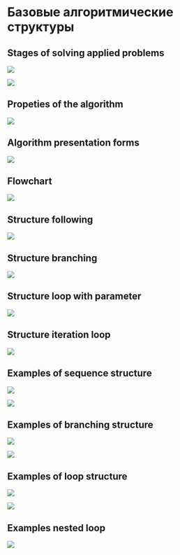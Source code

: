 # Базовые алгоритмические структуры

## Stages of solving applied problems 

![](_src/1.jpg)

![](_src/2.jpg)

## Propeties of the algorithm

![](_src/3.jpg)

## Algorithm presentation forms

![](_src/4.jpg)

## Flowchart

![](_src/5.jpg)

## Structure following

![](_src/6.jpg)

## Structure branching

![](_src/7.jpg)

## Structure loop with parameter

![](_src/8.jpg)

## Structure iteration loop

![](_src/9.jpg)

## Examples of sequence structure

![](_src/10.jpg)

![](_src/11.jpg)

## Examples of branching structure

![](_src/12.jpg)

![](_src/13.jpg)

## Examples of loop structure

![](_src/14.jpg)

![](_src/15.jpg)

## Examples nested loop

![](_src/16.jpg)













